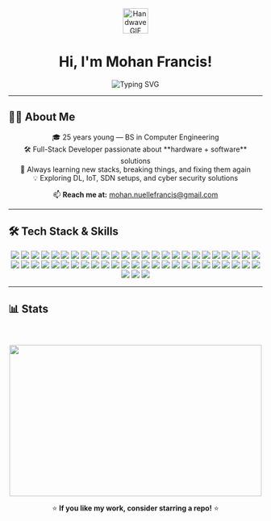 <div align="center">
  <img src="https://github.com/user-attachments/assets/abdae8fe-bac1-43bd-8223-77312a4f6cf5" height="50px" width="50px" alt="Handwave GIF" />
  <h1>Hi, I'm Mohan Francis!</h1>
</div>

<p align="center">
  <img src="https://readme-typing-svg.demolab.com?font=Fira+Code&size=28&pause=1500&color=FF6F61&center=true&vCenter=true&width=1050&lines=Hi!+I'm+Mohan+Francis.;Software+Engineer+%7C+Computer+Engineer.;I+build+impactful+hardware+%26+digital+solutions.;Let's+collaborate+and+make+cool+stuff+happen!" alt="Typing SVG" />
</p>

---

## 👨‍💻 About Me  
<p align="center">
🎓 25 years young — BS in Computer Engineering  
<br>🛠 Full-Stack Developer passionate about **hardware + software** solutions  
<br>🚀 Always learning new stacks, breaking things, and fixing them again  
<br>💡 Exploring DL, IoT, SDN setups, and cyber security solutions  
</p>

<p align="center">
📫 <strong>Reach me at:</strong> <a href="mailto:mohan.nuellefrancis@gmail.com">mohan.nuellefrancis@gmail.com</a>
</p>

---

## 🛠️ Tech Stack & Skills  

<p align="center">

<!-- Languages -->
<img src="https://img.shields.io/badge/C++-00599C?style=for-the-badge&logo=cplusplus&logoColor=white" />
<img src="https://img.shields.io/badge/C-283593?style=for-the-badge&logo=c&logoColor=white" />
<img src="https://img.shields.io/badge/Go-00ADD8?style=for-the-badge&logo=go&logoColor=white" />
<img src="https://img.shields.io/badge/Java-ED8B00?style=for-the-badge&logo=java&logoColor=white" />
<img src="https://img.shields.io/badge/C%23-239120?style=for-the-badge&logo=c-sharp&logoColor=white" />
<img src="https://img.shields.io/badge/Python-3776AB?style=for-the-badge&logo=python&logoColor=white" />
<img src="https://img.shields.io/badge/JavaScript-F7DF1E?style=for-the-badge&logo=javascript&logoColor=black" />
<img src="https://img.shields.io/badge/TypeScript-007ACC?style=for-the-badge&logo=typescript&logoColor=white" />
<img src="https://img.shields.io/badge/PHP-777BB4?style=for-the-badge&logo=php&logoColor=white" />
<img src="https://img.shields.io/badge/PowerShell-5391FE?style=for-the-badge&logo=powershell&logoColor=white" />

<!-- Frontend -->
<img src="https://img.shields.io/badge/HTML5-E34F26?style=for-the-badge&logo=html5&logoColor=white" />
<img src="https://img.shields.io/badge/CSS3-1572B6?style=for-the-badge&logo=css3&logoColor=white" />
<img src="https://img.shields.io/badge/React-61DAFB?style=for-the-badge&logo=react&logoColor=black" />
<img src="https://img.shields.io/badge/Next.js-000000?style=for-the-badge&logo=nextdotjs&logoColor=white" />
<img src="https://img.shields.io/badge/Tailwind_CSS-38B2AC?style=for-the-badge&logo=tailwind-css&logoColor=white" />
<img src="https://img.shields.io/badge/Framer_Motion-0055FF?style=for-the-badge&logo=framer&logoColor=white" />
<img src="https://img.shields.io/badge/Redux_Toolkit-764ABC?style=for-the-badge&logo=redux&logoColor=white" />
<!-- Backend -->
<img src="https://img.shields.io/badge/Node.js-339933?style=for-the-badge&logo=nodedotjs&logoColor=white" />
<img src="https://img.shields.io/badge/Express.js-000000?style=for-the-badge&logo=express&logoColor=white" />
<img src="https://img.shields.io/badge/FastAPI-009688?style=for-the-badge&logo=fastapi&logoColor=white" />
<img src="https://img.shields.io/badge/Flask-000000?style=for-the-badge&logo=flask&logoColor=white" />
<img src="https://img.shields.io/badge/Apache-D22128?style=for-the-badge&logo=apache&logoColor=white" />
<!-- Libraries -->
<!-- Databases -->
<img src="https://img.shields.io/badge/SQLite-003B57?style=for-the-badge&logo=sqlite&logoColor=white" />
<img src="https://img.shields.io/badge/Supabase-3ECF8E?style=for-the-badge&logo=supabase&logoColor=white" />
<img src="https://img.shields.io/badge/Redis-DC382D?style=for-the-badge&logo=redis&logoColor=white" />

<!-- Tools & DevOps -->
<img src="https://img.shields.io/badge/Docker-2496ED?style=for-the-badge&logo=docker&logoColor=white" />
<img src="https://img.shields.io/badge/Linux-FCC624?style=for-the-badge&logo=linux&logoColor=black" />
<img src="https://img.shields.io/badge/Windows-0078D6?style=for-the-badge&logo=windows&logoColor=white" />
<img src="https://img.shields.io/badge/Git-F05032?style=for-the-badge&logo=git&logoColor=white" />
<img src="https://img.shields.io/badge/GitHub-181717?style=for-the-badge&logo=github&logoColor=white" />
<img src="https://img.shields.io/badge/Vite-646CFF?style=for-the-badge&logo=vite&logoColor=white" />
<img src="https://img.shields.io/badge/Eclipse-2C2255?style=for-the-badge&logo=eclipse&logoColor=white" />
<img src="https://img.shields.io/badge/Firebase-FFCA28?style=for-the-badge&logo=firebase&logoColor=black" />

<!-- Hardware -->
<img src="https://img.shields.io/badge/Arduino-00979D?style=for-the-badge&logo=arduino&logoColor=white" />
<img src="https://img.shields.io/badge/Raspberry_Pi-A22846?style=for-the-badge&logo=raspberrypi&logoColor=white" />
<img src="https://img.shields.io/badge/Verilog-555555?style=for-the-badge" />
<img src="https://img.shields.io/badge/HDL-FF5722?style=for-the-badge" />
<img src="https://img.shields.io/badge/8086_Assembly-607D8B?style=for-the-badge" />

<!-- AI/ML -->
<img src="https://img.shields.io/badge/TensorFlow-FF6F00?style=for-the-badge&logo=tensorflow&logoColor=white" />
<img src="https://img.shields.io/badge/Scikit--Learn-F7931E?style=for-the-badge&logo=scikit-learn&logoColor=white" />
<img src="https://img.shields.io/badge/YOLO-000000?style=for-the-badge" />
<img src="https://img.shields.io/badge/Roboflow-00BFFF?style=for-the-badge" />
<img src="https://img.shields.io/badge/Google_Colab-F9AB00?style=for-the-badge&logo=googlecolab&logoColor=white" />
<img src="https://img.shields.io/badge/OpenCV-5C3EE8?style=for-the-badge&logo=opencv&logoColor=white" />

<!-- Design / Productivity -->
<img src="https://img.shields.io/badge/Figma-F24E1E?style=for-the-badge&logo=figma&logoColor=white" />
<img src="https://img.shields.io/badge/Notion-000000?style=for-the-badge&logo=notion&logoColor=white" />
<img src="https://img.shields.io/badge/Canva-00C4CC?style=for-the-badge&logo=canva&logoColor=white" />
<img src="https://img.shields.io/badge/Excel-217346?style=for-the-badge&logo=microsoftexcel&logoColor=white" />
<img src="https://img.shields.io/badge/Microsoft_365-217346?style=for-the-badge&logo=microsoft&logoColor=white" />
<img src="https://img.shields.io/badge/SharePoint-0078D4?style=for-the-badge&logo=microsoft-sharepoint&logoColor=white" />
<img src="https://img.shields.io/badge/Google_Drive-4285F4?style=for-the-badge&logo=googledrive&logoColor=white" />
<img src="https://img.shields.io/badge/-%20-5865F2?logo=discord&logoColor=white&style=for-the-badge" />
<img src="https://img.shields.io/badge/-%20-FF4500?logo=reddit&logoColor=white&style=for-the-badge" />



</p>

</p>

---

## 📊 Stats  

<p align="center">
  <a href="https://www.codewars.com/users/IMMOEfr" target="_blank">
<!--     <img src="https://github.r2v.ch/codewars?user=not-joosh&name=true&top_languages=true&stroke=%23b362ff&theme=gradient_purple_dark" alt="Codewars badge" /> -->
  </a>
  <br><br>
  <img src="https://github-readme-stats.vercel.app/api/top-langs/?username=IMMOEfr&layout=compact&langs_count=20&theme=radical&hide_border=true" height="300" width="500"/>
</p>

<p align="center">⭐ <strong>If you like my work, consider starring a repo!</strong> ⭐</p>
